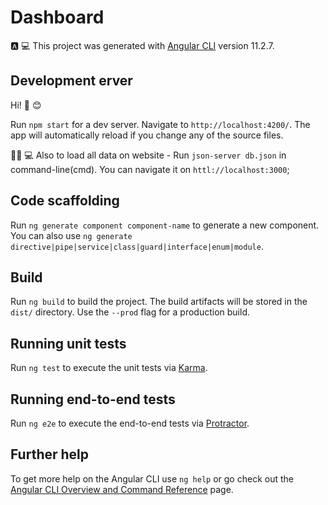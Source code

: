 # Dashboard
:a: :computer:
This project was generated with [Angular CLI](https://github.com/angular/angular-cli) version 11.2.7.

## Development erver
Hi! :wave: :blush:

Run `npm start` for a dev server. Navigate to `http://localhost:4200/`. The app will automatically reload if you change any of the source files.


:woman_technologist: :computer:
Also to load all data on website - Run `json-server db.json` in command-line(cmd). You can navigate it on  `httl://localhost:3000`;

## Code scaffolding

Run `ng generate component component-name` to generate a new component. You can also use `ng generate directive|pipe|service|class|guard|interface|enum|module`.

## Build

Run `ng build` to build the project. The build artifacts will be stored in the `dist/` directory. Use the `--prod` flag for a production build.

## Running unit tests

Run `ng test` to execute the unit tests via [Karma](https://karma-runner.github.io).

## Running end-to-end tests

Run `ng e2e` to execute the end-to-end tests via [Protractor](http://www.protractortest.org/).

## Further help

To get more help on the Angular CLI use `ng help` or go check out the [Angular CLI Overview and Command Reference](https://angular.io/cli) page.
